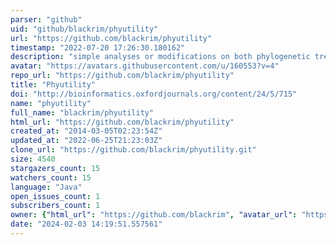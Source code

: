 ```yaml
---
parser: "github"
uid: "github/blackrim/phyutility"
url: "https://github.com/blackrim/phyutility"
timestamp: "2022-07-20 17:26:30.180162"
description: "simple analyses or modifications on both phylogenetic trees and data matrices"
avatar: "https://avatars.githubusercontent.com/u/160553?v=4"
repo_url: "https://github.com/blackrim/phyutility"
title: "Phyutility"
doi: "http://bioinformatics.oxfordjournals.org/content/24/5/715"
name: "phyutility"
full_name: "blackrim/phyutility"
html_url: "https://github.com/blackrim/phyutility"
created_at: "2014-03-05T02:23:54Z"
updated_at: "2022-06-25T21:23:03Z"
clone_url: "https://github.com/blackrim/phyutility.git"
size: 4540
stargazers_count: 15
watchers_count: 15
language: "Java"
open_issues_count: 1
subscribers_count: 1
owner: {"html_url": "https://github.com/blackrim", "avatar_url": "https://avatars.githubusercontent.com/u/160553?v=4", "login": "blackrim", "type": "User"}
date: "2024-02-03 14:19:51.557561"
---
```

